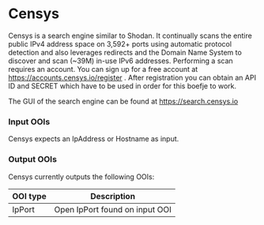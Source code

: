 # Censys

Censys is a search engine similar to Shodan. It continually scans the entire public IPv4 address space on 3,592+ ports using automatic protocol detection and also leverages redirects and the Domain Name System to discover and scan (~39M) in-use IPv6 addresses.
Performing a scan requires an account. You can sign up for a free account at https://accounts.censys.io/register . After registration you can obtain an API ID and SECRET which have to be used in order for this boefje to work.

The GUI of the search engine can be found at https://search.censys.io

### Input OOIs

Censys expects an IpAddress or Hostname as input.

### Output OOIs

Censys currently outputs the following OOIs:

|OOI type|Description|
|---|---|
|IpPort|Open IpPort found on input OOI|
